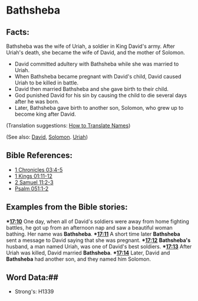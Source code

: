 # Bathsheba #

## Facts: ##

Bathsheba was the wife of Uriah, a soldier in King David's army. After Uriah's death, she became the wife of David, and the mother of Solomon.

* David committed adultery with Bathsheba while she was married to Uriah.
* When Bathsheba became pregnant with David's child, David caused Uriah to be killed in battle.
* David then married Bathsheba and she gave birth to their child. 
* God punished David for his sin by causing the child to die several days after he was born.
* Later, Bathsheba gave birth to another son, Solomon, who grew up to become king after David.

(Translation suggestions: [How to Translate Names](rc://en/ta/man/translate/translate-names))

(See also: [David](david.md), [Solomon](solomon.md). [Uriah](uriah.md))

## Bible References: ##

* [1 Chronicles 03:4-5](rc://en/tn/help/1ch/03/04)
* [1 Kings 01:11-12](rc://en/tn/help/1ki/01/11)
* [2 Samuel 11:2-3](rc://en/tn/help/2sa/11/02)
* [Psalm 051:1-2](rc://en/tn/help/psa/051/001)

## Examples from the Bible stories: ##

  __*[17:10](rc://en/tn/help/obs/17/10)__ One day, when all of David's soldiers were away from home fighting battles, he got up from an afternoon nap and saw a beautiful woman bathing. Her name was __Bathsheba__.
  __*[17:11](rc://en/tn/help/obs/17/11)__ A short time later __Bathsheba__ sent a message to David saying that she was pregnant.
  __*[17:12](rc://en/tn/help/obs/17/12)__ __Bathsheba's__ husband, a man named Uriah, was one of David's best soldiers.
  __*[17:13](rc://en/tn/help/obs/17/13)__ After Uriah was killed, David married __Bathsheba__.
  __*[17:14](rc://en/tn/help/obs/17/14)__ Later,  David and __Bathsheba__ had another son, and they named him Solomon.

## Word Data:##

* Strong's: H1339
